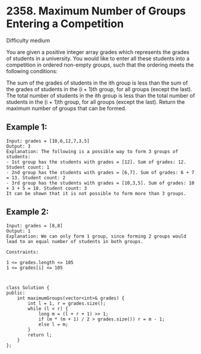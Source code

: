 # 2358. Maximum Number of Groups Entering a Competition
Difficulty medium

You are given a positive integer array grades which represents the grades of students in a university. You would like to enter all these students into a competition in ordered non-empty groups, such that the ordering meets the following conditions:

The sum of the grades of students in the ith group is less than the sum of the grades of students in the (i + 1)th group, for all groups (except the last).
The total number of students in the ith group is less than the total number of students in the (i + 1)th group, for all groups (except the last).
Return the maximum number of groups that can be formed.


## Example 1:
```
Input: grades = [10,6,12,7,3,5]
Output: 3
Explanation: The following is a possible way to form 3 groups of students:
- 1st group has the students with grades = [12]. Sum of grades: 12. Student count: 1
- 2nd group has the students with grades = [6,7]. Sum of grades: 6 + 7 = 13. Student count: 2
- 3rd group has the students with grades = [10,3,5]. Sum of grades: 10 + 3 + 5 = 18. Student count: 3
It can be shown that it is not possible to form more than 3 groups.
```


## Example 2:
```
Input: grades = [8,8]
Output: 1
Explanation: We can only form 1 group, since forming 2 groups would lead to an equal number of students in both groups.
```


```
Constraints:

1 <= grades.length <= 105
1 <= grades[i] <= 105
```


#
```
class Solution {
public:
    int maximumGroups(vector<int>& grades) {
        int l = 1, r = grades.size();
        while (l < r) {
            long m = (l + r + 1) >> 1;
            if (m * (m + 1) / 2 > grades.size()) r = m - 1;
            else l = m;
        }
        return l;      
    }
};
```